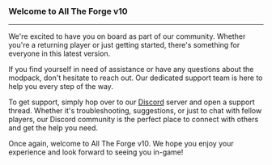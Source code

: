 ### Welcome to All The Forge v10

---

We're excited to have you on board as part of our community. Whether you're a returning player or just getting started, there's something for everyone in this latest version.

If you find yourself in need of assistance or have any questions about the modpack, don't hesitate to reach out. Our dedicated support team is here to help you every step of the way.

To get support, simply hop over to our [Discord](https://discord.com/channels/495506209881849856/1047177001674485850) server and open a support thread. Whether it's troubleshooting, suggestions, or just to chat with fellow players, our Discord community is the perfect place to connect with others and get the help you need.

Once again, welcome to All The Forge v10. We hope you enjoy your experience and look forward to seeing you in-game!
